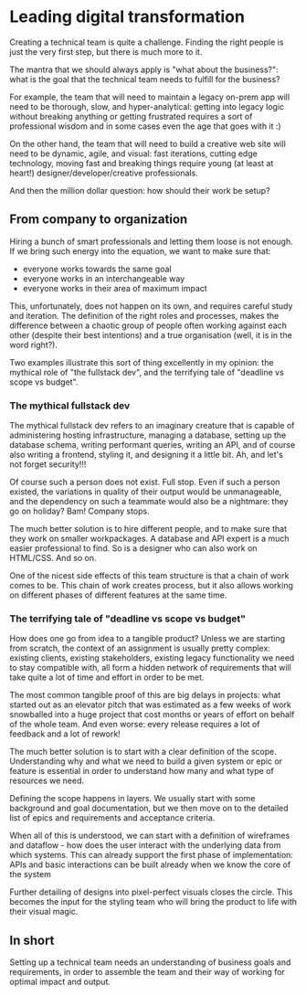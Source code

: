 # Leading digital transformation

Creating a technical team is quite a challenge. Finding the right people is just the very first step, but there is much more to it.

The mantra that we should always apply is "what about the business?": what is the goal that the technical team needs to fulfill for the business?

For example, the team that will need to maintain a legacy on-prem app will need to be thorough, slow, and hyper-analytical: getting into legacy logic without breaking anything or getting frustrated requires a sort of professional wisdom and in some cases even the age that goes with it :)

On the other hand, the team that will need to build a creative web site will need to be dynamic, agile, and visual: fast iterations, cutting edge technology, moving fast and breaking things require young (at least at heart!) designer/developer/creative professionals.

And then the million dollar question: how should their work be setup?

## From company to organization
Hiring a bunch of smart professionals and letting them loose is not enough. If we bring such energy into the equation, we want to make sure that:
- everyone works towards the same goal
- everyone works in an interchangeable way
- everyone works in their area of maximum impact

This, unfortunately, does not happen on its own, and requires careful study and iteration. The definition of the right roles and processes, makes the difference between a chaotic group of people often working against each other (despite their best intentions) and a true organisation (well, it is in the word right?).

Two examples illustrate this sort of thing excellently in my opinion: the mythical role of "the fullstack dev", and the terrifying tale of "deadline vs scope vs budget".

### The mythical fullstack dev
The mythical fullstack dev refers to an imaginary creature that is capable of administering hosting infrastructure, managing a database, setting up the database schema, writing performant queries, writing an API, and of course also writing a frontend, styling it, and designing it a little bit. Ah, and let's not forget security!!!

Of course such a person does not exist. Full stop. Even if such a person existed, the variations in quality of their output would be unmanageable, and the dependency on such a teammate would also be a nightmare: they go on holiday? Bam! Company stops.

The much better solution is to hire different people, and to make sure that they work on smaller workpackages. A database and API expert is a much easier professional to find. So is a designer who can also work on HTML/CSS. And so on.

One of the nicest side effects of this team structure is that a chain of work comes to be. This chain of work creates process, but it also allows working on different phases of different features at the same time.

### The terrifying tale of "deadline vs scope vs budget"
How does one go from idea to a tangible product? Unless we are starting from scratch, the context of an assignment is usually pretty complex: existing clients, existing stakeholders, existing legacy functionality we need to stay compatible with, all form a hidden network of requirements that will take quite a lot of time and effort in order to be met.

The most common tangible proof of this are big delays in projects: what started out as an elevator pitch that was estimated as a few weeks of work snowballed into a huge project that cost months or years of effort on behalf of the whole team. And even worse: every release requires a lot of feedback and a lot of rework!

The much better solution is to start with a clear definition of the scope. Understanding why and what we need to build a given system or epic or feature is essential in order to understand how many and what type of resources we need.

Defining the scope happens in layers. We usually start with some background and goal documentation, but we then move on to the detailed list of epics and requirements and acceptance criteria.

When all of this is understood, we can start with a definition of wireframes and dataflow - how does the user interact with the underlying data from which systems. This can already support the first phase of implementation: APIs and basic interactions can be built already when we know the core of the system

Further detailing of designs into pixel-perfect visuals closes the circle. This becomes the input for the styling team who will bring the product to life with their visual magic.


## In short
Setting up a technical team needs an understanding of business goals and requirements, in order to assemble the team and their way of working for optimal impact and output.

<!-- Would you like to know more about how to setup a technical team? 
>> Contact form <<>> -->

